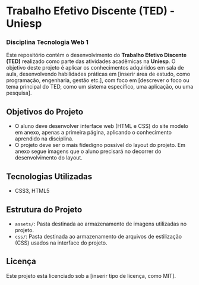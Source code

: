 # Trabalho Efetivo Discente (TED) - Uniesp 
### Disciplina Tecnologia Web 1 

Este repositório contém o desenvolvimento do **Trabalho Efetivo Discente (TED)** realizado como parte das atividades acadêmicas na **Uniesp**. O objetivo deste projeto é aplicar os conhecimentos adquiridos em sala de aula, desenvolvendo habilidades práticas em [inserir área de estudo, como programação, engenharia, gestão etc.], com foco em [descrever o foco ou tema principal do TED, como um sistema específico, uma aplicação, ou uma pesquisa].

## Objetivos do Projeto
- O aluno deve desenvolver interface web (HTML e CSS) do site modelo em anexo, apenas a primeira página, aplicando o conhecimento aprendido na disciplina.
- O projeto deve ser o mais fidedigno possível do layout do projeto.
 Em anexo segue imagens que o aluno precisará no decorrer do desenvolvimento do layout.

## Tecnologias Utilizadas
- CSS3, HTML5

## Estrutura do Projeto
- `assets/`: Pasta destinada ao armazenamento de imagens utilizadas no projeto.
- `css/`: Pasta destinada ao armazenamento de arquivos de estilização (CSS) usados na interface do projeto.


## Licença
Este projeto está licenciado sob a [inserir tipo de licença, como MIT].
